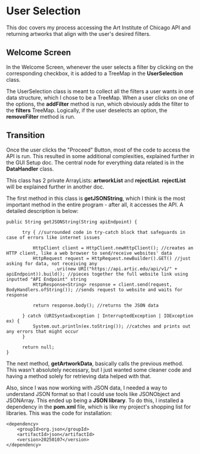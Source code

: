# User Selection

This doc covers my process accessing the Art Institute of Chicago API and returning artworks that align with the user's desired filters.

## Welcome Screen

In the Welcome Screen, whenever the user selects a filter by clicking on the corresponding checkbox, it is added to a TreeMap in the **UserSelection** class.

The UserSelection class is meant to collect all the filters a user wants in one data structure, which I chose to be a TreeMap. When a user clicks on one of the options, the **addFilter** method is run, which obviously adds the filter to the **filters** TreeMap. Logically, if the user deselects an option, the **removeFilter** method is run.

## Transition

Once the user clicks the "Proceed" Button, most of the code to access the API is run. This resulted in some additional complexities, explained further in the GUI Setup doc. The central node for everything data related is in the **DataHandler** class. 

This class has 2 private ArrayLists: **artworkList** and **rejectList**. **rejectList** will be explained further in another doc.

The first method in this class is **getJSONString**, which I think is the most important method in the entire program - after all, it accesses the API. A detailed description is below:

```
public String getJSONString(String apiEndpoint) {
        
      try { //surrounded code in try-catch block that safeguards in case of errors like internet issues
            
          HttpClient client = HttpClient.newHttpClient(); //creates an HTTP client, like a web browser to send/receive websites' data
          HttpRequest request = HttpRequest.newBuilder().GET() //just asking for data, not receiving any
                  .uri(new URI("https://api.artic.edu/api/v1/" + apiEndpoint)).build(); //pieces together the full website link using inputted "API Endpoint" string
          HttpResponse<String> response = client.send(request, BodyHandlers.ofString()); //sends request to website and waits for response
            
          return response.body(); //returns the JSON data
            
      } catch (URISyntaxException | InterruptedException | IOException ex) {
          System.out.println(ex.toString()); //catches and prints out any errors that might occur
      }
        
      return null;
}
``` 

The next method, **getArtworkData**, basically calls the previous method. This wasn't absolutely necessary, but I just wanted some cleaner code and having a method solely for retrieving data helped with that. 

Also, since I was now working with JSON data, I needed a way to understand JSON format so that I could use tools like JSONObject and JSONArray. This ended up being a **JSON library**. To do this, I installed a dependency in the **pom.xml** file, which is like my project's shopping list for libraries. This was the code for installation:

```
<dependency>
    <groupId>org.json</groupId>
    <artifactId>json</artifactId>
    <version>20250107</version>
</dependency>
```




